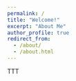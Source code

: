```yaml
---
permalink: /
title: "Welcome!"
excerpt: "About Me"
author_profile: true
redirect_from: 
  - /about/
  - /about.html
---
```


TTT
